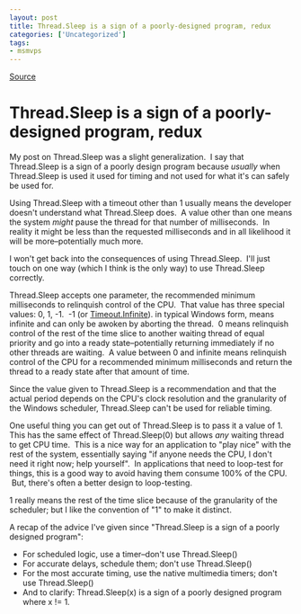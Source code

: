 ```yaml
---
layout: post
title: Thread.Sleep is a sign of a poorly-designed program, redux
categories: ['Uncategorized']
tags:
- msmvps
---
```

[Source](http://blogs.msmvps.com/peterritchie/2009/07/09/thread-sleep-is-a-sign-of-a-poorly-designed-program-redux/ "Permalink to Thread.Sleep is a sign of a poorly-designed program, redux")

# Thread.Sleep is a sign of a poorly-designed program, redux

My post on Thread.Sleep was a slight generalization.  I say that Thread.Sleep is a sign of a poorly design program because *usually* when Thread.Sleep is used it used for timing and not used for what it's can safely be used for. 

Using Thread.Sleep with a timeout other than 1 usually means the developer doesn't understand what Thread.Sleep does.  A value other than one means the system _might_ pause the thread for that number of milliseconds.  In reality it might be less than the requested milliseconds and in all likelihood it will be more–potentially much more. 

I won't get back into the consequences of using Thread.Sleep.  I'll just touch on one way (which I think is the only way) to use Thread.Sleep correctly. 

Thread.Sleep accepts one parameter, the recommended minimum milliseconds to relinquish control of the CPU.  That value has three special values: 0, 1, -1.  -1 (or [Timeout.Infinite][1]). in typical Windows form, means infinite and can only be awoken by aborting the thread.  0 means relinquish control of the rest of the time slice to another waiting thread of equal priority and go into a ready state–potentially returning immediately if no other threads are waiting.  A value between 0 and infinite means relinquish control of the CPU for a recommended minimum milliseconds and return the thread to a ready state after that amount of time. 

Since the value given to Thread.Sleep is a recommendation and that the actual period depends on the CPU's clock resolution and the granularity of the Windows scheduler, Thread.Sleep can't be used for reliable timing. 

One useful thing you can get out of Thread.Sleep is to pass it a value of 1.  This has the same effect of Thread.Sleep(0) but allows *any* waiting thread to get CPU time.  This is a nice way for an application to "play nice" with the rest of the system, essentially saying "if anyone needs the CPU, I don't need it right now; help yourself".  In applications that need to loop-test for things, this is a good way to avoid having them consume 100% of the CPU.  But, there's often a better design to loop-testing.

1 really means the rest of the time slice because of the granularity of the scheduler; but I like the convention of "1" to make it distinct. 

A recap of the advice I've given since "Thread.Sleep is a sign of a poorly designed program":

* For scheduled logic, use a timer–don't use Thread.Sleep()
* For accurate delays, schedule them; don't use Thread.Sleep()
* For the most accurate timing, use the native multimedia timers; don't use Thread.Sleep()
* And to clarify: Thread.Sleep(x) is a sign of a poorly designed program where x != 1. 

[1]: http://msdn.microsoft.com/en-us/library/system.threading.timeout.infinite.aspx

